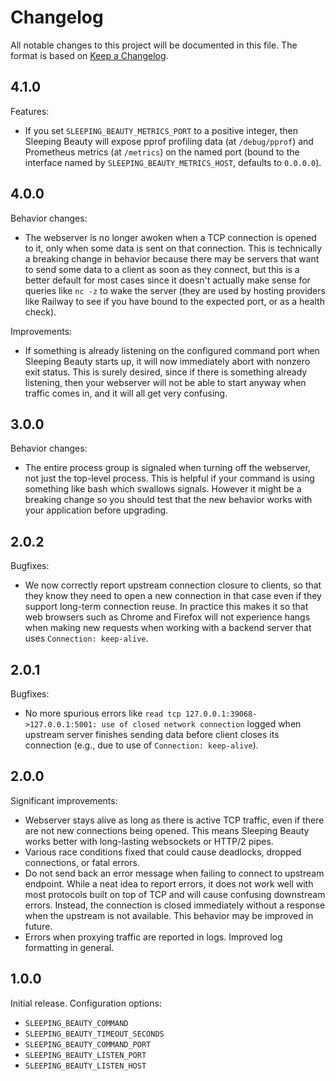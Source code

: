 # Changelog

All notable changes to this project will be documented in this file.
The format is based on [Keep a Changelog].

[keep a changelog]: https://keepachangelog.com/en/1.0.0/

## 4.1.0

Features:

* If you set `SLEEPING_BEAUTY_METRICS_PORT` to a positive integer,
  then Sleeping Beauty will expose pprof profiling data (at
  `/debug/pprof`) and Prometheus metrics (at `/metrics`) on the named
  port (bound to the interface named by
  `SLEEPING_BEAUTY_METRICS_HOST`, defaults to `0.0.0.0`).

## 4.0.0

Behavior changes:

* The webserver is no longer awoken when a TCP connection is opened to
  it, only when some data is sent on that connection. This is
  technically a breaking change in behavior because there may be
  servers that want to send some data to a client as soon as they
  connect, but this is a better default for most cases since it
  doesn't actually make sense for queries like `nc -z` to wake the
  server (they are used by hosting providers like Railway to see if
  you have bound to the expected port, or as a health check).

Improvements:

* If something is already listening on the configured command port
  when Sleeping Beauty starts up, it will now immediately abort with
  nonzero exit status. This is surely desired, since if there is
  something already listening, then your webserver will not be able to
  start anyway when traffic comes in, and it will all get very
  confusing.

## 3.0.0

Behavior changes:

* The entire process group is signaled when turning off the webserver,
  not just the top-level process. This is helpful if your command is
  using something like bash which swallows signals. However it might
  be a breaking change so you should test that the new behavior works
  with your application before upgrading.

## 2.0.2

Bugfixes:

* We now correctly report upstream connection closure to clients, so
  that they know they need to open a new connection in that case even
  if they support long-term connection reuse. In practice this makes
  it so that web browsers such as Chrome and Firefox will not
  experience hangs when making new requests when working with a
  backend server that uses `Connection: keep-alive`.

## 2.0.1

Bugfixes:

* No more spurious errors like `read tcp
  127.0.0.1:39068->127.0.0.1:5001: use of closed network connection`
  logged when upstream server finishes sending data before client
  closes its connection (e.g., due to use of `Connection:
  keep-alive`).

## 2.0.0

Significant improvements:

* Webserver stays alive as long as there is active TCP traffic, even
  if there are not new connections being opened. This means Sleeping
  Beauty works better with long-lasting websockets or HTTP/2 pipes.
* Various race conditions fixed that could cause deadlocks, dropped
  connections, or fatal errors.
* Do not send back an error message when failing to connect to
  upstream endpoint. While a neat idea to report errors, it does not
  work well with most protocols built on top of TCP and will cause
  confusing downstream errors. Instead, the connection is closed
  immediately without a response when the upstream is not available.
  This behavior may be improved in future.
* Errors when proxying traffic are reported in logs. Improved log
  formatting in general.

## 1.0.0

Initial release. Configuration options:

* `SLEEPING_BEAUTY_COMMAND`
* `SLEEPING_BEAUTY_TIMEOUT_SECONDS`
* `SLEEPING_BEAUTY_COMMAND_PORT`
* `SLEEPING_BEAUTY_LISTEN_PORT`
* `SLEEPING_BEAUTY_LISTEN_HOST`
